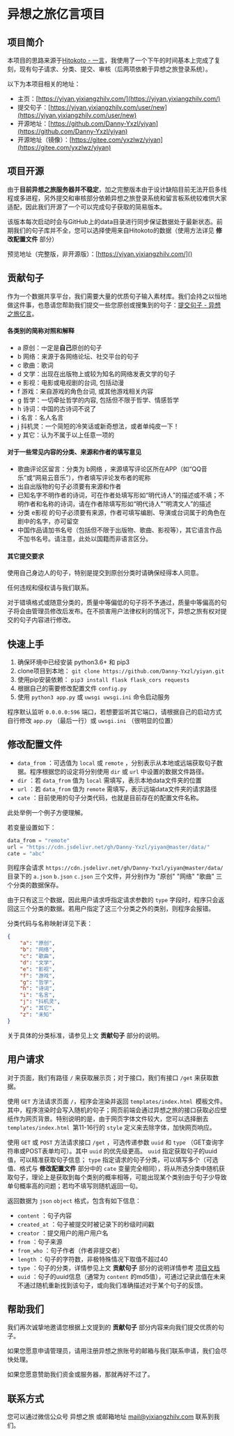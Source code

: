# 异想之旅亿言项目

## 项目简介

本项目的思路来源于[Hitokoto - 一言](https://hitokoto.cn/)，我使用了一个下午的时间基本上完成了复刻，现有句子请求、分类、提交、审核（后两项依赖于异想之旅登录系统）。

以下为本项目相关的地址：

- 主页：[https://yiyan.yixiangzhilv.com/](https://yiyan.yixiangzhilv.com/)
- 提交句子：[https://yiyan.yixiangzhilv.com/user/new](https://yiyan.yixiangzhilv.com/user/new)
- 开源地址：[https://github.com/Danny-Yxzl/yiyan](https://github.com/Danny-Yxzl/yiyan)
- 开源地址（镜像）：[https://gitee.com/yxzlwz/yiyan](https://gitee.com/yxzlwz/yiyan)

## 项目开源

由于**目前异想之旅服务器并不稳定**，加之完整版本由于设计缺陷目前无法开启多线程或多进程，另外提交和审核部分依赖异想之旅登录系统和留言板系统较难供大家适配，因此我们开源了一个可以完成句子获取的简易版本。

该版本每次启动时会与GitHub上的data目录进行同步保证数据处于最新状态。前期我们的句子库并不全，您可以选择使用来自Hitokoto的数据（使用方法详见 **修改配置文件** 部分）

预览地址（完整版，非开源版）：[https://yiyan.yixiangzhilv.com/]()

## 贡献句子

作为一个数据共享平台，我们需要大量的优质句子输入素材库。我们会持之以恒地做这件事，也恳请您帮助我们提交一些您原创或搜集到的句子：[提交句子 - 异想之旅亿言](https://yiyan.yixiangzhilv.com/user/new)。

#### 各类别的简称对照和解释

- a 原创：一定是**自己**原创的句子
- b 网络：来源于各网络论坛、社交平台的句子
- c 歌曲：歌词
- d 文学：出现在出版物上或较为知名的网络发表文学的句子
- e 影视：电影或电视剧的台词, 包括动漫
- f 游戏：来自游戏的角色台词, 或其他游戏相关内容
- g 哲学：一切牵扯哲学的内容, 包括但不限于哲学、情感哲学
- h 诗词：中国的古诗词不说了
- i 名言：名人名言
- j 抖机灵：一个简短的冷笑话或新奇想法，或者单纯皮一下！
- y 其它：认为不属于以上任意一项的

#### 对于一些常见内容的分类、来源和作者的填写意见

- 歌曲评论区留言：分类为 b网络 ，来源填写评论区所在APP（如“QQ音乐”或“网易云音乐”），作者填写评论发布者的昵称
- 出自出版物的句子必须要有来源和作者
- 已知名字不明作者的诗词，可在作者处填写形如“明代诗人”的描述或不填；不明作者和名称的诗词，请在作者除填写形如“明代诗人”“明清文人”的描述
- 分类 e影视 的句子必须要有来源，作者可填写编剧、导演或台词属于的角色在剧中的名字，亦可留空
- 中国作品请加书名号（包括但不限于出版物、歌曲、影视等），其它语言作品不加书名号。请注意，此处以国籍而非语言区分。

#### 其它提交要求

使用自己身边人的句子，特别是提交到原创分类时请确保经得本人同意。

任何违规和侵权请与我们联系。

对于错填格式或随意分类的，质量中等偏低的句子将不予通过，质量中等偏高的句子将会由管理员修改后发布。在不损害用户法律权利的情况下，异想之旅有权对提交的句子内容进行修改。

## 快速上手

1. 确保环境中已经安装 python3.6+ 和 pip3
2. clone项目到本地： `git clone https://github.com/Danny-Yxzl/yiyan.git`
3. 使用pip安装依赖： `pip3 install flask flask_cors requests`
4. 根据自己的需要修改配置文件 `config.py`
5. 使用 `python3 app.py` 或 `uwsgi uwsgi.ini` 命令启动服务

程序默认监听 `0.0.0.0:596` 端口，若想要监听其它端口，请根据自己的启动方式自行修改 `app.py` （最后一行）或 `uwsgi.ini` （很明显的位置）

## 修改配置文件

- `data_from` ：可选值为 `local` 或 `remote` ，分别表示从本地或远端获取句子数据。程序根据您的设定将分别使用 `dir` 或 `url` 中设置的数据文件路径。
- `dir` ：若 `data_from` 值为 `local` 需填写，表示本地data文件夹的位置
- `url` ：若 `data_from` 值为 `remote` 需填写，表示远端data文件夹的请求路径
- `cate` ：目前使用的句子分类代码，也就是目前存在的配置文件名称。

此处举例一个例子方便理解。

若变量设置如下：

```python
data_from = "remote"
url = "https://cdn.jsdelivr.net/gh/Danny-Yxzl/yiyan@master/data/"
cate = "abc"
```

则程序会请求 `https://cdn.jsdelivr.net/gh/Danny-Yxzl/yiyan@master/data/` 目录下的 `a.json` `b.json` `c.json` 三个文件，并分别作为 "原创" "网络" "歌曲" 三个分类的数据保存。

由于只有这三个数据，因此用户请求呼指定请求参数的 `type` 字段时，程序只会返回这三个分类的数据。若用户指定了这三个分类之外的类别，则程序会报错。

分类代码与名称映射详见下表：

```json
{
    "a": "原创",
    "b": "网络",
    "c": "歌曲",
    "d": "文学",
    "e": "影视",
    "f": "游戏",
    "g": "哲学",
    "h": "诗词",
    "i": "名言",
    "j": "抖机灵",
    "y": "其它",
    "z": "未知"
}
```

关于具体的分类标准，请参见上文 **贡献句子** 部分的说明。

## 用户请求

对于页面，我们有路径 `/` 来获取展示页；对于接口，我们有接口 `/get` 来获取数据。

使用 `GET` 方法请求页面  `/`，程序会渲染并返回 `templates/index.html `模板文件。其中，程序渲染时会写入随机的句子；网页前端会通过异想之旅的接口获取必应壁纸作为网页背景。特别说明的是，由于网页字体文件较大，您可以选择删去 `templates/index.html `第11-16行的 `style` 定义来去除字体，加快网页响应。

使用 `GET` 或 `POST` 方法请求接口 `/get` ，可选传递参数 `uuid` 和 `type` （GET查询字符串或POST表单均可）。其中 `uuid` 的优先级更高。 `uuid` 指定获取句子的uuid值，可以精准获取句子信息； `type` 指定请求的句子分类，可以填写多个（可选值、格式与 **修改配置文件** 部分中的 `cate` 变量完全相同），将从所选分类中随机获取句子，理论上是获取到每个类别的概率相等，可能出现某个类别由于句子少导致单句概率高的问题；若均不填写则随机返回一句。

返回数据为 `json` `object` 格式，包含有如下信息：

- `content` ：句子内容
- `created_at` ：句子被提交时被记录下的秒级时间戳
- `creator` ：提交用户的用户用户名
- `from` ：句子来源
- `from_who` ：句子作者（作者非提交者）
- `length` ：句子的字符数，非极特殊情况下取值不超过40
- `type` ：句子的分类，详情参见上文 **贡献句子** 部分的说明详情参考 [项目文档](https://blog.yixiangzhilv.com/article/39)
- `uuid` ：句子的uuid信息（通常为 `content` 的md5值），可通过记录此值在未来不通过随机重新找到该句子，或向我们准确描述对于某个句子的反馈。

## 帮助我们

我们再次诚挚地邀请您根据上文提到的 **贡献句子** 部分内容来向我们提交优质的句子。

如果您愿意申请管理员，请用注册异想之旅账号的邮箱与我们联系申请，我们会尽快处理。

如果您愿意赞助我们资金或服务器，那就再好不过了。

## 联系方式

您可以通过微信公众号 异想之旅 或邮箱地址 [mail@yixiangzhilv.com](mailto:mail@yixiangzhilv.com) 联系到我们。
